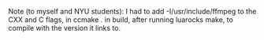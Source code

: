 Note (to myself and NYU students):
I had to add -I/usr/include/ffmpeg to the CXX and C flags, in ccmake . in build, after running luarocks make, to compile with the version it links to.